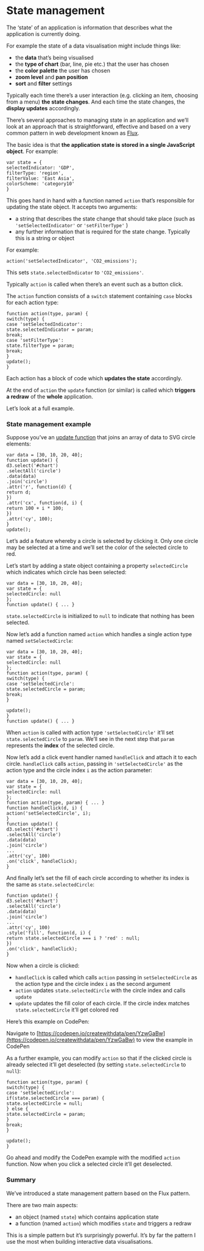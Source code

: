 # State management

The ‘state’ of an application is information that describes what the application is currently doing.

For example the state of a data visualisation might include things like:

* the **data** that’s being visualised
* the **type of chart** (bar, line, pie etc.) that the user has chosen
* the **color palette** the user has chosen
* **zoom level** and **pan position**
* **sort** and **filter** settings

Typically each time there’s a user interaction (e.g. clicking an item, choosing from a menu) **the state changes**. And each time the state changes, the **display updates** accordingly.

There’s several approaches to managing state in an application and we’ll look at an approach that is straightforward, effective and based on a very common pattern in web development known as [Flux](https://github.com/facebook/flux/tree/master/examples/flux-concepts).

The basic idea is that **the application state is stored in a single JavaScript object**. For example:

```
var state = {
selectedIndicator: 'GDP',
filterType: 'region',
filterValue: 'East Asia',
colorScheme: 'category10'
}
```

This goes hand in hand with a function named `action` that’s responsible for updating the state object. It accepts two arguments:

* a string that describes the state change that should take place (such as `'setSelectedIndicator'` or `'setFilterType'` )
* any further information that is required for the state change. Typically this is a string or object

For example:

```
action('setSelectedIndicator', 'CO2_emissions');
```

This sets `state.selectedIndicator` to `'CO2_emissions'`.

Typically `action` is called when there’s an event such as a button click.

The `action` function consists of a `switch` statement containing `case` blocks for each action type:

```
function action(type, param) {
switch(type) {
case 'setSelectedIndicator':
state.selectedIndicator = param;
break;
case 'setFilterType':
state.filterType = param;
break;
}
update();
}
```

Each action has a block of code which **updates the state** accordingly.

At the end of `action` the `update` function (or similar) is called which **triggers a redraw** of the **whole** application.

Let’s look at a full example.

### State management example

Suppose you’ve an [update function](https://learn.createwithdata.com/books/d3-start-to-finish/sections/update-loops/) that joins an array of data to SVG circle elements:

```
var data = [30, 10, 20, 40];
function update() {
d3.select('#chart')
.selectAll('circle')
.data(data)
.join('circle')
.attr('r', function(d) {
return d;
})
.attr('cx', function(d, i) {
return 100 + i * 100;
})
.attr('cy', 100);
}
update();
```

Let’s add a feature whereby a circle is selected by clicking it. Only one circle may be selected at a time and we’ll set the color of the selected circle to red.

Let’s start by adding a state object containing a property `selectedCircle` which indicates which circle has been selected:

```
var data = [30, 10, 20, 40];
var state = {
selectedCircle: null
};
function update() { ... }
```

`state.selectedCircle` is initialized to `null` to indicate that nothing has been selected.

Now let’s add a function named `action` which handles a single action type named `setSelectedCircle`:

```
var data = [30, 10, 20, 40];
var state = {
selectedCircle: null
};
function action(type, param) {
switch(type) {
case 'setSelectedCircle':
state.selectedCircle = param;
break;
}

update();
}
function update() { ... }
```

When `action` is called with action type `'setSelectedCircle'` it’ll set `state.selectedCircle` to `param`. We’ll see in the next step that `param` represents the **index** of the selected circle.

Now let’s add a click event handler named `handleClick` and attach it to each circle. `handleClick` calls `action`, passing in `'setSelectedCircle'` as the action type and the circle index `i` as the action parameter:

```
var data = [30, 10, 20, 40];
var state = {
selectedCircle: null
};
function action(type, param) { ... }
function handleClick(d, i) {
action('setSelectedCircle', i);
}
function update() {
d3.select('#chart')
.selectAll('circle')
.data(data)
.join('circle')
...
.attr('cy', 100)
.on('click', handleClick);
}
```

And finally let’s set the fill of each circle according to whether its index is the same as `state.selectedCircle`:

```
function update() {
d3.select('#chart')
.selectAll('circle')
.data(data)
.join('circle')
...
.attr('cy', 100)
.style('fill', function(d, i) {
return state.selectedCircle === i ? 'red' : null;
})
.on('click', handleClick);
}
```

Now when a circle is clicked:

* `handleClick` is called which calls `action` passing in `setSelectedCircle` as the action type and the circle index `i` as the second argument
* `action` updates `state.selectedCircle` with the circle index and calls `update`
* `update` updates the fill color of each circle. If the circle index matches `state.selectedCircle` it’ll get colored red

Here’s this example on CodePen:

Navigate to [https://codepen.io/createwithdata/pen/YzwGaBw](https://codepen.io/createwithdata/pen/YzwGaBw) to view the example in CodePen

As a further example, you can modify `action` so that if the clicked circle is already selected it’ll get deselected (by setting `state.selectedCircle` to `null`):

```
function action(type, param) {
switch(type) {
case 'setSelectedCircle':
if(state.selectedCircle === param) {
state.selectedCircle = null;
} else {
state.selectedCircle = param;
}
break;
}

update();
}
```

Go ahead and modify the CodePen example with the modified `action` function. Now when you click a selected circle it’ll get deselected.

### Summary

We’ve introduced a state management pattern based on the Flux pattern.

There are two main aspects:

* an object (named `state`) which contains application state
* a function (named `action`) which modifies `state` and triggers a redraw

This is a simple pattern but it’s surprisingly powerful. It’s by far the pattern I use the most when building interactive data visualisations.
